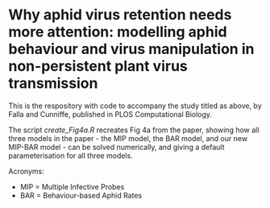 # Why aphid virus retention needs more attention: modelling aphid behaviour and virus manipulation in non-persistent plant virus transmission
This is the respository with code to accompany the study titled as above, by Falla and Cunniffe, published in PLOS Computational Biology.

The script *create_Fig4a.R* recreates Fig 4a from the paper, showing how all three models in the paper - the MIP model, the BAR model, and our new MIP-BAR model - can be solved numerically, and giving a default parameterisation for all three models.

Acronyms:
* MIP = Multiple Infective Probes
* BAR = Behaviour-based Aphid Rates
